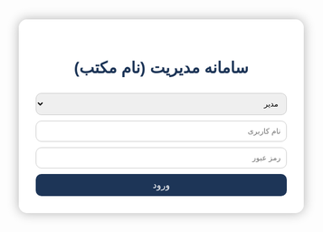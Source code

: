
<html lang="fa" dir="rtl">
<head>
  <meta charset="UTF-8" />
  <title>سامانه مدیریت مکتب افغان</title>
  <link href="https://fonts.googleapis.com/css2?family=Vazirmatn&display=swap" rel="stylesheet" />
  <style>
    * {
      font-family: 'Vazirmatn', sans-serif;
    }
    body {
      background: url('https://images.unsplash.com/photo-1577896851231-70ef18881754?ixlib=rb-4.0.3&auto=format&fit=crop&w=1350&q=80') no-repeat center center fixed;
      background-size: cover;
      margin: 0;
      display: flex;
      justify-content: center;
      align-items: center;
      min-height: 100vh;
    }
    .container, .admin-panel, .teacher-panel, .parent-panel {
      background-color: rgba(255,255,255,0.95);
      border-radius: 15px;
      padding: 30px;
      width: 90%;
      max-width: 600px;
      box-shadow: 0 0 20px rgba(0,0,0,0.3);
      text-align: center;
    }
    h1, h2, h3 {
      color: #1d3557;
    }
    input, select, textarea {
      width: 100%;
      padding: 10px;
      margin-top: 10px;
      border-radius: 10px;
      border: 1px solid #ccc;
      box-sizing: border-box;
    }
    button {
      width: 100%;
      padding: 10px;
      background-color: #1d3557;
      color: white;
      border: none;
      border-radius: 10px;
      margin-top: 10px;
      font-size: 16px;
      cursor: pointer;
      transition: background-color 0.3s;
    }
    button:hover {
      background-color: #0d1c34;
    }
    .hidden {
      display: none;
    }
    .record {
      background: #f8f9fa;
      border: 1px solid #ccc;
      border-radius: 8px;
      padding: 10px;
      margin-top: 10px;
      text-align: right;
    }
  </style>
</head>
<body>
  <div class="container" id="login-panel">
    <h1>سامانه مدیریت (نام مکتب)</h1>
    <select id="userTypeSelect">
      <option value="admin">مدیر</option>
      <option value="teacher">معلم</option>
      <option value="parent">والدین</option>
    </select>
    <input type="text" id="username" placeholder="نام کاربری" />
    <input type="password" id="password" placeholder="رمز عبور" />
    <button onclick="handleLogin()">ورود</button>
  </div>

  <div class="admin-panel hidden" id="admin-panel">
    <h2>پنل مدیریت</h2>
    <h3>افزودن معلم</h3>
    <input type="text" id="teacherUser" placeholder="نام کاربری معلم" />
    <input type="password" id="teacherPass" placeholder="رمز عبور معلم" />
    <button onclick="registerSpecificUser('teacher')">ثبت معلم</button>

    <h3>افزودن والد</h3>
    <input type="text" id="parentUser" placeholder="نام کاربری والد" />
    <input type="password" id="parentPass" placeholder="رمز عبور والد" />
    <button onclick="registerSpecificUser('parent')">ثبت والد</button>

    <button onclick="logout()">خروج</button>
  </div>

  <div class="teacher-panel hidden" id="teacher-panel">
    <h2>پنل معلم</h2>
    <input type="text" id="studentName" placeholder="نام شاگرد" />
    <input type="text" id="studentFather" placeholder="نام پدر شاگرد" />
    <select id="grade">
      <option disabled selected>انتخاب صنف</option>
    </select>
    <input type="text" id="subject" placeholder="مضمون" />
    <select id="performance">
      <option value="عالی">عالی</option>
      <option value="متوسط">متوسط</option>
      <option value="ضعیف">ضعیف</option>
    </select>
    <textarea id="extraNote" placeholder="توضیحات اضافی"></textarea>
    <input type="date" id="recordDate" />
    <button onclick="submitStudentData()">ثبت آمار</button>
    <div id="teacherRecords"></div>
    <button onclick="logout()">خروج</button>
  </div>

  <div class="parent-panel hidden" id="parent-panel">
    <h2>پنل والدین</h2>
    <div id="studentInfo"></div>
    <button onclick="logout()">خروج</button>
  </div>

  <script src="https://www.gstatic.com/firebasejs/9.23.0/firebase-app-compat.js"></script>
  <script src="https://www.gstatic.com/firebasejs/9.23.0/firebase-database-compat.js"></script>

  <script>
    // تنظیمات Firebase خودت را اینجا وارد کن
    const firebaseConfig = {
      apiKey: "AIzaSyARB3d-M1k9s-e-kN8WuURFERFHPpkFNHc",
      authDomain: "school-system-92711.firebaseapp.com",
      databaseURL: "https://school-system-92711-default-rtdb.firebaseio.com",
      projectId: "school-system-92711",
      storageBucket: "school-system-92711.appspot.com",
      messagingSenderId: "374437671805",
      appId: "1:374437671805:web:2f34a74fa1b1057df51214",
      measurementId: "G-LMZT4VGV4W"
    };

    firebase.initializeApp(firebaseConfig);
    const db = firebase.database();

    // بارگذاری صنف‌ها در لیست انتخاب صنف
    const gradeSelect = document.getElementById("grade");
    for (let i = 1; i <= 10; i++) {
      gradeSelect.innerHTML += `<option value="${i}الف">صنف ${i} الف</option><option value="${i}ب">صنف ${i} ب</option>`;
    }

    let currentUser = null;
    let currentRole = null;

    // بررسی و ایجاد مدیر اولیه در Firebase اگر وجود نداشت
    function ensureAdminExists() {
      db.ref("users/admin/مدیر").get().then(snapshot => {
        if (!snapshot.exists()) {
          db.ref("users/admin/مدیر").set("1234");
        }
      });
    }

    ensureAdminExists();

    async function handleLogin() {
      const username = document.getElementById("username").value.trim();
      const password = document.getElementById("password").value.trim();
      const userType = document.getElementById("userTypeSelect").value;

      if (!username || !password) {
        alert("نام کاربری و رمز عبور را وارد کنید.");
        return;
      }

      try {
        const snapshot = await db.ref(`users/${userType}/${username}`).get();
        if (snapshot.exists()) {
          const storedPassword = snapshot.val();
          if (storedPassword === password) {
            currentUser = username;
            currentRole = userType;
            document.getElementById("login-panel").classList.add("hidden");
            document.getElementById(`${userType}-panel`).classList.remove("hidden");

            if (userType === "parent") {
              showStudentInfo();
            }
            if (userType === "teacher") {
              showTeacherRecords();
            }

            document.getElementById("username").value = "";
            document.getElementById("password").value = "";
          } else {
            alert("رمز عبور نادرست است.");
          }
        } else {
          alert("نام کاربری موجود نیست.");
        }
      } catch (error) {
        alert("خطا در اتصال به دیتابیس.");
        console.error(error);
      }
    }

    async function registerSpecificUser(role) {
      const username = document.getElementById(`${role}User`).value.trim();
      const password = document.getElementById(`${role}Pass`).value.trim();

      if (!username || !password) {
        alert("تمام فیلدها الزامی است.");
        return;
      }

      try {
        const snapshot = await db.ref(`users/${role}/${username}`).get();
        if (snapshot.exists()) {
          alert("این نام کاربری قبلا ثبت شده است.");
          return;
        }
        await db.ref(`users/${role}/${username}`).set(password);
        alert("کاربر با موفقیت ثبت شد.");
        document.getElementById(`${role}User`).value = "";
        document.getElementById(`${role}Pass`).value = "";
      } catch (error) {
        alert("خطا در ثبت کاربر.");
        console.error(error);
      }
    }

    async function submitStudentData() {
      const record = {
        name: document.getElementById("studentName").value.trim(),
        father: document.getElementById("studentFather").value.trim(),
        grade: document.getElementById("grade").value,
        subject: document.getElementById("subject").value.trim(),
        performance: document.getElementById("performance").value,
        note: document.getElementById("extraNote").value.trim(),
        date: document.getElementById("recordDate").value,
        parent: document.getElementById("studentFather").value.trim()
      };

      if (!record.name || !record.father || !record.grade || !record.subject || !record.date) {
        alert("تمام فیلدهای الزامی را پر کنید.");
        return;
      }

      try {
        // گرفتن آیدی جدید برای رکورد
        const newRecordRef = db.ref("records").push();
        await newRecordRef.set(record);

        alert("آمار با موفقیت ثبت شد.");

        showTeacherRecords();

        // پاک کردن فرم
        document.getElementById("studentName").value = "";
        document.getElementById("studentFather").value = "";
        document.getElementById("grade").selectedIndex = 0;
        document.getElementById("subject").value = "";
        document.getElementById("performance").value = "عالی";
        document.getElementById("extraNote").value = "";
        document.getElementById("recordDate").value = "";
      } catch (error) {
        alert("خطا در ثبت آمار.");
        console.error(error);
      }
    }

    async function showTeacherRecords() {
      const div = document.getElementById("teacherRecords");
      div.innerHTML = "<h3>شاگردان ثبت شده:</h3>";

      try {
        const snapshot = await db.ref("records").get();
        if (snapshot.exists()) {
          const records = snapshot.val();
          // استخراج نام‌ها بدون تکرار
          const names = [];
          for (const key in records) {
            if (!names.includes(records[key].name)) {
              names.push(records[key].name);
            }
          }
          names.forEach(name => {
            div.innerHTML += `<p>👨‍🎓 ${name}</p>`;
          });
        } else {
          div.innerHTML += "<p>هیچ رکوردی ثبت نشده است.</p>";
        }
      } catch (error) {
        div.innerHTML += "<p>خطا در دریافت داده‌ها.</p>";
        console.error(error);
      }
    }

    async function showStudentInfo() {
      const div = document.getElementById("studentInfo");
      div.innerHTML = "";

      try {
        const snapshot = await db.ref("records").get();
        if (snapshot.exists()) {
          const records = snapshot.val();
          // فیلتر کردن رکوردها برای والد فعلی
          const parentRecords = Object.values(records).filter(r => r.parent === currentUser);

          if (parentRecords.length === 0) {
            div.innerHTML = "<p>آمار برای فرزند شما ثبت نشده است.</p>";
            return;
          }

          parentRecords.forEach(r => {
            div.innerHTML += `
              <div class="record">
                <p><strong>نام:</strong> ${r.name}</p>
                <p><strong>نام پدر:</strong> ${r.father}</p>
                <p><strong>صنف:</strong> ${r.grade}</p>
                <p><strong>مضمون:</strong> ${r.subject}</p>
                <p><strong>وضعیت:</strong> ${r.performance}</p>
                <p><strong>تاریخ:</strong> ${r.date}</p>
                <p><strong>توضیحات:</strong> ${r.note}</p>
              </div>
            `;
          });
        } else {
          div.innerHTML = "<p>آمار برای فرزند شما ثبت نشده است.</p>";
        }
      } catch (error) {
        div.innerHTML = "<p>خطا در دریافت داده‌ها.</p>";
        console.error(error);
      }
    }

    function logout() {
      ["admin-panel", "teacher-panel", "parent-panel"].forEach(p =>
        document.getElementById(p).classList.add("hidden")
      );
      document.getElementById("login-panel").classList.remove("hidden");
      currentUser = null;
      currentRole = null;
      document.getElementById("username").value = "";
      document.getElementById("password").value = "";
    }
  </script>
</body>
</html>
